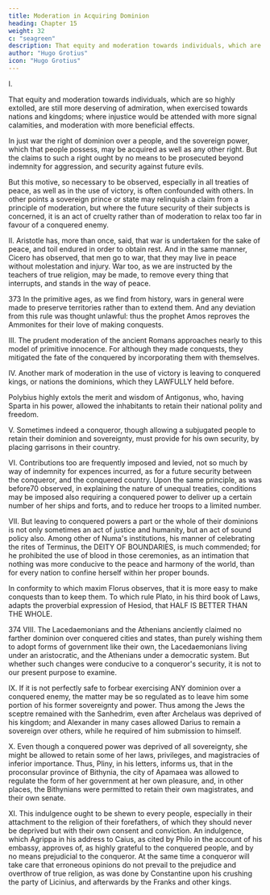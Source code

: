 ```yaml
---
title: Moderation in Acquiring Dominion
heading: Chapter 15
weight: 32
c: "seagreen"
description: That equity and moderation towards individuals, which are so highly extolled, are still more deserving of admiration, when exercised towards nations and kingdoms
author: "Hugo Grotius"
icon: "Hugo Grotius"
---
```



<!-- How far internal justice permits us to acquire dominion—Moderation, in the use of this right over the conquered, laudable—Incorporating them with the conquerors—Allowing them to retain their dominions—Placing garrisons therein—Imposing tributes or other burdens—Utility of such moderation—Change in the form of a conquered government—The conquered permitted to retain some part of their former liberties—Especially in matters of religion—Clemency to be shewn. -->

I. 

That equity and moderation towards individuals, which are so highly extolled, are still more deserving of admiration, when exercised towards nations and kingdoms; where injustice would be attended with more signal calamities, and moderation with more beneficial effects.

In just war the right of dominion over a people, and the sovereign power, which that people possess, may be acquired as well as any other right. But the claims to such a right ought by no means to be prosecuted beyond indemnity for aggression, and security against future evils.

But this motive, so necessary to be observed, especially in all treaties of peace, as well as in the use of victory, is often confounded with others. In other points a sovereign prince or state may relinquish a claim from a principle of moderation, but where the future security of their subjects is concerned, it is an act of cruelty rather than of moderation to relax too far in favour of a conquered enemy.

II. Aristotle has, more than once, said, that war is undertaken for the sake of peace, and toil endured in order to obtain rest. And in the same manner, Cicero has observed, that men go to war, that they may live in peace without molestation and injury. War too, as we are instructed by the teachers of true religion, may be made, to remove every thing that interrupts, and stands in the way of peace.

373 In the primitive ages, as we find from history, wars in general were made to preserve territories rather than to extend them. And any deviation from this rule was thought unlawful: thus the prophet Amos reproves the Ammonites for their love of making conquests.

III. The prudent moderation of the ancient Romans approaches nearly to this model of primitive innocence. For although they made conquests, they mitigated the fate of the conquered by incorporating them with themselves.

IV. Another mark of moderation in the use of victory is leaving to conquered kings, or nations the dominions, which they LAWFULLY held before.

Polybius highly extols the merit and wisdom of Antigonus, who, having Sparta in his power, allowed the inhabitants to retain their national polity and freedom.

V. Sometimes indeed a conqueror, though allowing a subjugated people to retain their dominion and sovereignty, must provide for his own security, by placing garrisons in their country.

VI. Contributions too are frequently imposed and levied, not so much by way of indemnity for expences incurred, as for a future security between the conqueror, and the conquered country. Upon the same principle, as was before70 observed, in explaining the nature of unequal treaties, conditions may be imposed also requiring a conquered power to deliver up a certain number of her ships and forts, and to reduce her troops to a limited number.

VII. But leaving to conquered powers a part or the whole of their dominions is not only sometimes an act of justice and humanity, but an act of sound policy also. Among other of Numa's institutions, his manner of celebrating the rites of Terminus, the DEITY OF BOUNDARIES, is much commended; for he prohibited the use of blood in those ceremonies, as an intimation that nothing was more conducive to the peace and harmony of the world, than for every nation to confine herself within her proper bounds.

In conformity to which maxim Florus observes, that it is more easy to make conquests than to keep them. To which rule Plato, in his third book of Laws, adapts the proverbial expression of Hesiod, that HALF IS BETTER THAN THE WHOLE.

374 VIII. The Lacedaemonians and the Athenians anciently claimed no farther dominion over conquered cities and states, than purely wishing them to adopt forms of government like their own, the Lacedaemonians living under an aristocratic, and the Athenians under a democratic system. But whether such changes were conducive to a conqueror's security, it is not to our present purpose to examine.

IX. If it is not perfectly safe to forbear exercising ANY dominion over a conquered enemy, the matter may be so regulated as to leave him some portion of his former sovereignty and power. Thus among the Jews the sceptre remained with the Sanhedrim, even after Archelaus was deprived of his kingdom; and Alexander in many cases allowed Darius to remain a sovereign over others, while he required of him submission to himself.

X. Even though a conquered power was deprived of all sovereignty, she might be allowed to retain some of her laws, privileges, and magistracies of inferior importance. Thus, Pliny, in his letters, informs us, that in the proconsular province of Bithynia, the city of Apamaea was allowed to regulate the form of her government at her own pleasure, and, in other places, the Bithynians were permitted to retain their own magistrates, and their own senate.

XI. This indulgence ought to be shewn to every people, especially in their attachment to the religion of their forefathers, of which they should never be deprived but with their own consent and conviction. An indulgence, which Agrippa in his address to Caius, as cited by Philo in the account of his embassy, approves of, as highly grateful to the conquered people, and by no means prejudicial to the conqueror. At the same time a conqueror will take care that erroneous opinions do not prevail to the prejudice and overthrow of true religion, as was done by Constantine upon his crushing the party of Licinius, and afterwards by the Franks and other kings.

